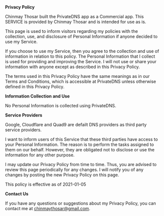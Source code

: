 **Privacy Policy**

Chinmay Thosar built the PrivateDNS app as a Commercial app. This SERVICE is provided by Chinmay Thosar and is intended for use as is.

This page is used to inform visitors regarding my policies with the collection, use, and disclosure of Personal Information if anyone decided to use my Service.

If you choose to use my Service, then you agree to the collection and use of information in relation to this policy. The Personal Information that I collect is used for providing and improving the Service. I will not use or share your information with anyone except as described in this Privacy Policy.

The terms used in this Privacy Policy have the same meanings as in our Terms and Conditions, which is accessible at PrivateDNS unless otherwise defined in this Privacy Policy.

**Information Collection and Use**

No Personal Information is collected using PrivateDNS.

**Service Providers**

Google, Cloudflare and Quad9 are defailt DNS providers as third party service providers.

I want to inform users of this Service that these third parties have access to your Personal Information. The reason is to perform the tasks assigned to them on our behalf. However, they are obligated not to disclose or use the information for any other purpose.

I may update our Privacy Policy from time to time. Thus, you are advised to review this page periodically for any changes. I will notify you of any changes by posting the new Privacy Policy on this page.

This policy is effective as of 2021-01-05

**Contact Us**

If you have any questions or suggestions about my Privacy Policy, you can contact me at chinmaythosar@gmail.com.
